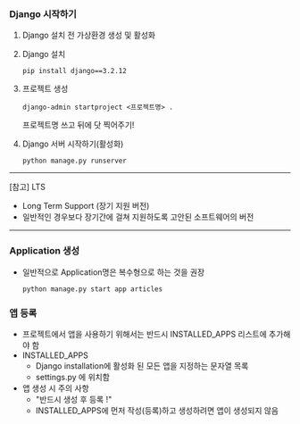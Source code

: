 ### Django 시작하기

1.  Django 설치 전 가상환경 생성 및 활성화

2. Django 설치

   `pip install django==3.2.12`

3. 프로젝트 생성

   `django-admin startproject <프로젝트명> .`

   프로젝트명  쓰고 뒤에 닷 찍어주기!

4. Django 서버 시작하기(활성화)

   `python manage.py runserver`

----

[참고] LTS

- Long Term Support (장기 지원 버전)
- 일반적인 경우보다 장기간에 걸쳐 지원하도록 고안된 소프트웨어의 버전

----

### Application 생성

- 일반적으로 Application명은 복수형으로 하는 것을 권장

  `python manage.py start app articles`

### 앱 등록

- 프로젝트에서 앱을 사용하기 위해서는 반드시 INSTALLED_APPS 리스트에 추가해야 함
- INSTALLED_APPS
  - Django installation에 활성화 된 모든 앱을 지정하는 문자열 목록
  - settings.py 에 위치함
- 앱 생성 시 주의 사항
  - "반드시 생성 후 등록 !"
  - INSTALLED_APPS에 먼저 작성(등록)하고 생성하려면 앱이 생성되지 않음
